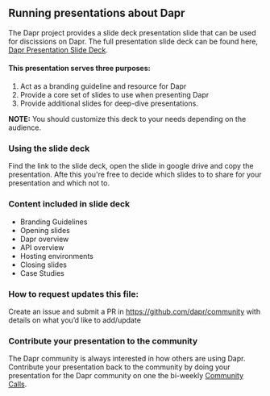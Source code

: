 ## Running presentations about Dapr
The Dapr project provides a slide deck presentation slide that can be used for discissions on Dapr. The full presentation slide deck can be found here, [Dapr Presentation Slide Deck](https://docs.google.com/presentation/d/1U8PY2j0ew10n1yXKxF9lTLTRJ6OLSscn/edit?usp=sharing&ouid=115924791314872397226&rtpof=true&sd=true).

#### This presentation serves three purposes:
1. Act as a branding guideline and resource for Dapr
2. Provide a core set of slides to use when presenting Dapr
3. Provide additional slides for deep-dive presentations. 

**NOTE:** You should customize this deck to your needs depending on the audience. 

### Using the slide deck
Find the link to the slide deck, open the slide in google drive and copy the presentation. Afte this you're free to decide which slides to to share for your presentation and which not to.  

### Content included in slide deck
- Branding Guidelines
- Opening slides
- Dapr overview
- API overview
- Hosting environments 
- Closing slides
- Case Studies

### How to request updates this file:
Create an issue and submit a PR in https://github.com/dapr/community with details on what you’d like to add/update

### Contribute your presentation to the community
The Dapr community is always interested in how others are using Dapr. Contribute your presentation back to the community by doing your presentation for the Dapr community on one the bi-weekly [Community Calls](https://github.com/dapr/community). 

